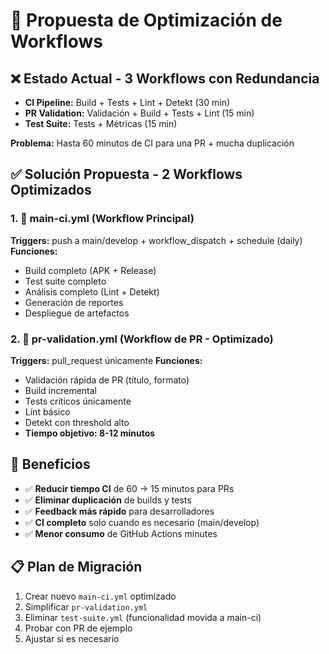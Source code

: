 # 🎯 Propuesta de Optimización de Workflows

## ❌ Estado Actual - 3 Workflows con Redundancia
- **CI Pipeline:** Build + Tests + Lint + Detekt (30 min)
- **PR Validation:** Validación + Build + Tests + Lint (15 min) 
- **Test Suite:** Tests + Métricas (15 min)

**Problema:** Hasta 60 minutos de CI para una PR + mucha duplicación

## ✅ Solución Propuesta - 2 Workflows Optimizados

### 1. 🚀 **main-ci.yml** (Workflow Principal)
**Triggers:** push a main/develop + workflow_dispatch + schedule (daily)
**Funciones:**
- Build completo (APK + Release)
- Test suite completo
- Análisis completo (Lint + Detekt)
- Generación de reportes
- Despliegue de artefactos

### 2. 🔄 **pr-validation.yml** (Workflow de PR - Optimizado)
**Triggers:** pull_request únicamente
**Funciones:**
- Validación rápida de PR (título, formato)
- Build incremental
- Tests críticos únicamente
- Lint básico
- Detekt con threshold alto
- **Tiempo objetivo: 8-12 minutos**

## 🎯 Beneficios
- ✅ **Reducir tiempo CI** de 60 → 15 minutos para PRs
- ✅ **Eliminar duplicación** de builds y tests
- ✅ **Feedback más rápido** para desarrolladores
- ✅ **CI completo** solo cuando es necesario (main/develop)
- ✅ **Menor consumo** de GitHub Actions minutes

## 📋 Plan de Migración
1. Crear nuevo `main-ci.yml` optimizado
2. Simplificar `pr-validation.yml` 
3. Eliminar `test-suite.yml` (funcionalidad movida a main-ci)
4. Probar con PR de ejemplo
5. Ajustar si es necesario
